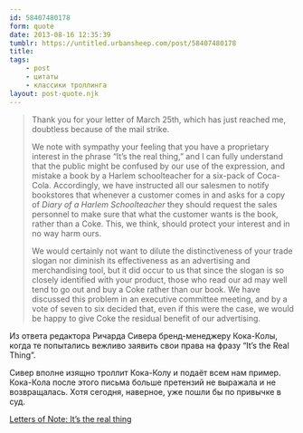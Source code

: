 ```yaml
---
id: 58407480178
form: quote
date: 2013-08-16 12:35:39
tumblr: https://untitled.urbansheep.com/post/58407480178
title: 
tags:
    - post
    - цитаты
    - классики троллинга
layout: post-quote.njk
---
```


<blockquote>
<p>Thank you for your letter of March 25th, which has just reached me, doubtless because of the mail strike.</p>

<p>We note with sympathy your feeling that you have a proprietary interest in the phrase “It’s the real thing,” and I can fully understand that the public might be confused by our use of the expression, and mistake a book by a Harlem schoolteacher for a six-pack of Coca-Cola. Accordingly, we have instructed all our salesmen to notify bookstores that whenever a customer comes in and asks for a copy of <em>Diary of a Harlem Schoolteacher</em> they should request the sales personnel to make sure that what the customer wants is the book, rather than a Coke. This, we think, should protect your interest and in no way harm ours.</p>

<p>We would certainly not want to dilute the distinctiveness of your trade slogan nor diminish its effectiveness as an advertising and merchandising tool, but it did occur to us that since the slogan is so closely identified with your product, those who read our ad may well tend to go out and buy a Coke rather than our book. We have discussed this problem in an executive committee meeting, and by a vote of seven to six decided that, even if this were the case, we would be happy to give Coke the residual benefit of our advertising.</p>
</blockquote>

<p>Из ответа редактора Ричарда Сивера бренд-менеджеру Кока-Колы, когда те попытались вежливо заявить свои права на фразу “It’s the Real Thing”.</p>

<p>Сивер вполне изящно троллит Кока-Колу и подаёт всем нам пример. Кока-Кола после этого письма больше претензий не выражала и не возвращалась. Хотя сегодня, наверное, уже пошли бы по привычке в суд.</p>

<p><a href="http://www.lettersofnote.com/2013/07/its-real-thing.html?m=1">Letters of Note: It’s the real thing</a></p>
